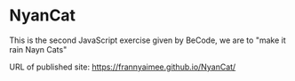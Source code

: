 # NyanCat
This is the second JavaScript exercise given by BeCode, we are to "make it rain Nayn Cats"


URL of published site: https://frannyaimee.github.io/NyanCat/
